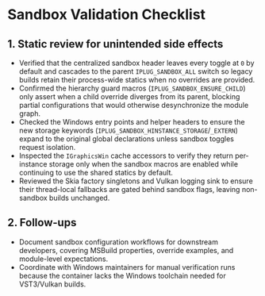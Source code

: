 # Sandbox Validation Checklist

## 1. Static review for unintended side effects
- Verified that the centralized sandbox header leaves every toggle at `0` by default and cascades to the parent `IPLUG_SANDBOX_ALL` switch so legacy builds retain their process-wide statics when no overrides are provided.
- Confirmed the hierarchy guard macros (`IPLUG_SANDBOX_ENSURE_CHILD`) only assert when a child override diverges from its parent, blocking partial configurations that would otherwise desynchronize the module graph.
- Checked the Windows entry points and helper headers to ensure the new storage keywords (`IPLUG_SANDBOX_HINSTANCE_STORAGE`/`_EXTERN`) expand to the original global declarations unless sandbox toggles request isolation.
- Inspected the `IGraphicsWin` cache accessors to verify they return per-instance storage only when the sandbox macros are enabled while continuing to use the shared statics by default.
- Reviewed the Skia factory singletons and Vulkan logging sink to ensure their thread-local fallbacks are gated behind sandbox flags, leaving non-sandbox builds unchanged.

## 2. Follow-ups
- Document sandbox configuration workflows for downstream developers, covering MSBuild properties, override examples, and module-level expectations.
- Coordinate with Windows maintainers for manual verification runs because the container lacks the Windows toolchain needed for VST3/Vulkan builds.
